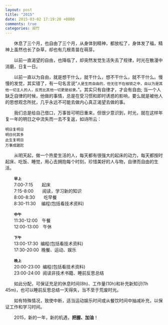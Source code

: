 ```yaml
---
layout: post
title: "2015"
date: 2015-03-02 17:19:20 +0800
comments: true
categories: 闻竹
---
```


　　休息了三个月，也自由了三个月，从身体到精神，都放松了，身体发了福，精神上虽然也长了杂草，却也有几根青苗在萌芽。

　　以前一直渴望的自由，也降临了，却突然发觉生活失去了规律，时光在散漫中消磨，日复一日。  

　　以前一直以为自由，就是想干什么，就干什么，想不干什么，就不干什么。慢慢的发觉，其实错了，有一句名言说“`人是生而自由的，但无往不在枷锁之中，自以为是其他一切主人的人，反而比其他一切更是奴隶。`”。其实只有自律才，才会有自由; 当一个人缺乏自律的时候，他做的事情，总是在受习惯和即时诱惑的影响，要么就是被他人的思想观念所扰，几乎永远不可能去做内心真正渴望去做的事。　　

　　我们总是给自己借口，万事皆可明日重来，但很少意识到，时光，就在这样年复一年的明日之中流失而一去不复返，如诗所云：

	明日复明日
	明日何其多
	此生复明日
	万事成蹉跎
	
　　从明天起，做一个热爱生活的人，每天都有很强大的起床的动力，每天都按时起床、吃饭、睡觉，用心去拥抱每个时刻，珍惜美好的人与物，自律而自由的生活。

　　**`早上`**  
　　7:00-7:15　　起床  
　　7:15-8:00　　阅读，学习新的知识  
　　8:00-8:30　　吃早餐  
　　8:30-11:30　 编程(包括看技术资料)

　　**`中午`**  
　　11:30-12:00　午餐  
　　12:00-13:00　午休

　　**`下午`**  
　　13:00-17:30  编程(包括看技术资料)  
　　17:30-20:00  晚餐、运动、娱乐

　　**`晚上`**  
　　20:00-23:00  编程(包括看技术资料)  
　　23:00-24:00  阅读非技术书籍、睡前反思总结

　　如此分配，可保证充足的休息时间(8h)、工作量(10h)和补充新知识(1h 45m)，也可以睡前反思总结一天得失，当不至于荒废时光。

　　如有特殊情况，致使中断，适当运动娱乐时间或从餐饮时间中抽减补充，以保证工作和学习时间。

　　2015，新的一年，新的机遇，**把握、加油**！
　　